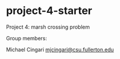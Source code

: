 # project-4-starter
Project 4: marsh crossing problem

Group members:

Michael Cingari mjcingari@csu.fullerton.edu

